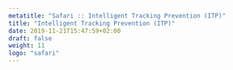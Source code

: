 ```yaml
---
metatitle: "Safari :: Intelligent Tracking Prevention (ITP)"
title: "Intelligent Tracking Prevention (ITP)"
date: 2019-11-21T15:47:59+02:00
draft: false
weight: 11
logo: "safari"
---
```


